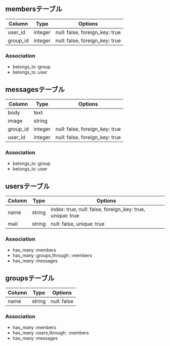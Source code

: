 ## membersテーブル

|Column|Type|Options|
|------|----|-------|
|user_id|integer|null: false, foreign_key: true|
|group_id|integer|null: false, foreign_key: true|

### Association
- belongs_to :group
- belongs_to :user



## messagesテーブル

|Column|Type|Options|
|------|----|-------|
|body|text||
|image|string||
|group_id|integer|null: false, foreign_key: true|
|user_id|integer|null: false, foreign_key: true|

### Association
- belongs_to :group
- belongs_to :user



## usersテーブル

|Column|Type|Options|
|------|----|-------|
|name|string|index: true, null: false, foreign_key: true, unique: true|
|mail|string|null: false, unique: true|

### Association
- has_many :members
- has_many :groups,through: :members
- has_many :messages



## groupsテーブル

|Column|Type|Options|
|------|----|-------|
|name|string|null: false|

### Association
- has_many :members
- has_many :users,through: :members
- has_many :messages
